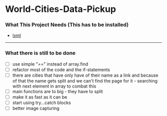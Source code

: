 # World-Cities-Data-Pickup

### What This Project Needs (This has to be installed)
* [lxml](https://lxml.de/)

---

### What there is still to be done
- [ ] use simple "==" instead of array.find
- [ ] refactor most of the code and the if-statements
- [ ] there are cities that have only have of their name as a link and because of that the name gets split and we can't find the page for it - searching with next element in array to combat this
- [ ] main functions are to big - they have to split
- [ ] make it as fast as it can be
- [ ] start using try...catch blocks
- [ ] better image capturing
